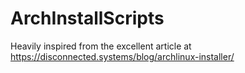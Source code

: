 # ArchInstallScripts

Heavily inspired from the excellent article at https://disconnected.systems/blog/archlinux-installer/
